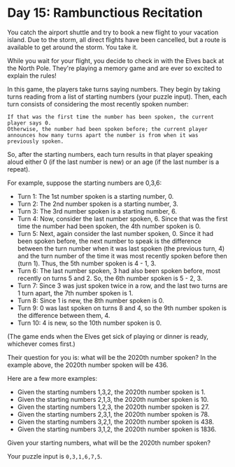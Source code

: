 # Day 15: Rambunctious Recitation

You catch the airport shuttle and try to book a new flight to your vacation island. Due to the storm, all direct flights have been cancelled, but a route is available to get around the storm. You take it.

While you wait for your flight, you decide to check in with the Elves back at the North Pole. They're playing a memory game and are ever so excited to explain the rules!

In this game, the players take turns saying numbers. They begin by taking turns reading from a list of starting numbers (your puzzle input). Then, each turn consists of considering the most recently spoken number:

    If that was the first time the number has been spoken, the current player says 0.
    Otherwise, the number had been spoken before; the current player announces how many turns apart the number is from when it was previously spoken.

So, after the starting numbers, each turn results in that player speaking aloud either 0 (if the last number is new) or an age (if the last number is a repeat).

For example, suppose the starting numbers are 0,3,6:

-   Turn 1: The 1st number spoken is a starting number, 0.
-   Turn 2: The 2nd number spoken is a starting number, 3.
-   Turn 3: The 3rd number spoken is a starting number, 6.
-   Turn 4: Now, consider the last number spoken, 6. Since that was the first time the number had been spoken, the 4th number spoken is 0.
-   Turn 5: Next, again consider the last number spoken, 0. Since it had been spoken before, the next number to speak is the difference between the turn number when it was last spoken (the previous turn, 4) and the turn number of the time it was most recently spoken before then (turn 1). Thus, the 5th number spoken is 4 - 1, 3.
-   Turn 6: The last number spoken, 3 had also been spoken before, most recently on turns 5 and 2. So, the 6th number spoken is 5 - 2, 3.
-   Turn 7: Since 3 was just spoken twice in a row, and the last two turns are 1 turn apart, the 7th number spoken is 1.
-   Turn 8: Since 1 is new, the 8th number spoken is 0.
-   Turn 9: 0 was last spoken on turns 8 and 4, so the 9th number spoken is the difference between them, 4.
-   Turn 10: 4 is new, so the 10th number spoken is 0.

(The game ends when the Elves get sick of playing or dinner is ready, whichever comes first.)

Their question for you is: what will be the 2020th number spoken? In the example above, the 2020th number spoken will be 436.

Here are a few more examples:

-   Given the starting numbers 1,3,2, the 2020th number spoken is 1.
-   Given the starting numbers 2,1,3, the 2020th number spoken is 10.
-   Given the starting numbers 1,2,3, the 2020th number spoken is 27.
-   Given the starting numbers 2,3,1, the 2020th number spoken is 78.
-   Given the starting numbers 3,2,1, the 2020th number spoken is 438.
-   Given the starting numbers 3,1,2, the 2020th number spoken is 1836.

Given your starting numbers, what will be the 2020th number spoken?

Your puzzle input is `0,3,1,6,7,5`.
